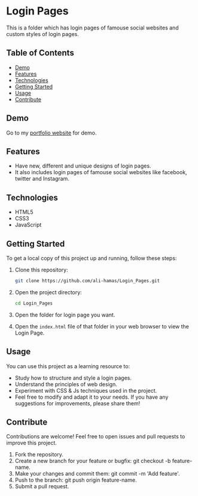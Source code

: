 # Login Pages

This is a folder which has login pages of famouse social websites and custom styles of login pages.

## Table of Contents

- [Demo](#demo)
- [Features](#features)
- [Technologies](#technologies)
- [Getting Started](#getting-started)
- [Usage](#usage)
- [Contribute](#contribute)

## Demo

Go to my [portfolio website](http://alihamas.com/projects/login_pages) for demo.

## Features

- Have new, different and unique designs of login pages.
- It also includes login pages of famouse social websites like facebook, twitter and Instagram.

## Technologies

- HTML5
- CSS3
- JavaScript

## Getting Started

To get a local copy of this project up and running, follow these steps:

1. Clone this repository:

   ```bash
   git clone https://github.com/ali-hamas/Login_Pages.git
   ```

2. Open the project directory:

   ```bash
   cd Login_Pages
   ```

3. Open the folder for login page you want.

4. Open the `index.html` file of that folder in your web browser to view the Login Page.

## Usage

You can use this project as a learning resource to:

- Study how to structure and style a login pages.
- Understand the principles of web design.
- Experiment with CSS & Js techniques used in the project.
- Feel free to modify and adapt it to your needs. If you have any suggestions for improvements, please share them!

## Contribute

Contributions are welcome! Feel free to open issues and pull requests to improve this project.

1. Fork the repository.
2. Create a new branch for your feature or bugfix: git checkout -b feature-name.
3. Make your changes and commit them: git commit -m 'Add feature'.
4. Push to the branch: git push origin feature-name.
5. Submit a pull request.
